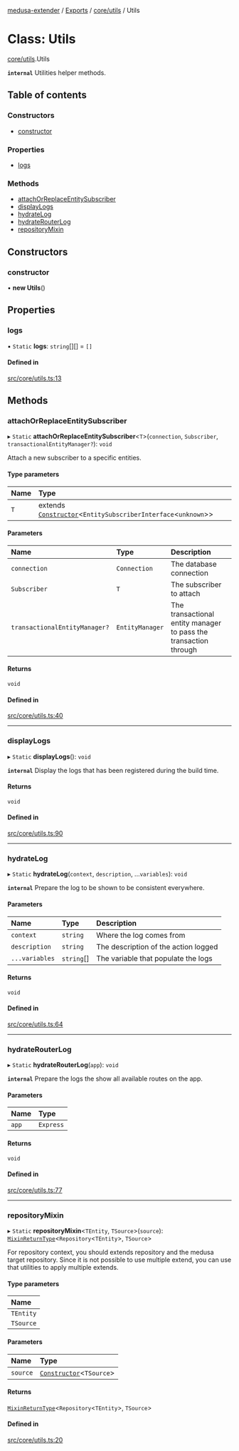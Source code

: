[medusa-extender](../README.md) / [Exports](../modules.md) / [core/utils](../modules/core_utils.md) / Utils

# Class: Utils

[core/utils](../modules/core_utils.md).Utils

**`internal`**
Utilities helper methods.

## Table of contents

### Constructors

- [constructor](core_utils.Utils.md#constructor)

### Properties

- [logs](core_utils.Utils.md#logs)

### Methods

- [attachOrReplaceEntitySubscriber](core_utils.Utils.md#attachorreplaceentitysubscriber)
- [displayLogs](core_utils.Utils.md#displaylogs)
- [hydrateLog](core_utils.Utils.md#hydratelog)
- [hydrateRouterLog](core_utils.Utils.md#hydraterouterlog)
- [repositoryMixin](core_utils.Utils.md#repositorymixin)

## Constructors

### constructor

• **new Utils**()

## Properties

### logs

▪ `Static` **logs**: `string`[][] = `[]`

#### Defined in

[src/core/utils.ts:13](https://github.com/adrien2p/medusa-extender/blob/6db7d47/src/core/utils.ts#L13)

## Methods

### attachOrReplaceEntitySubscriber

▸ `Static` **attachOrReplaceEntitySubscriber**<`T`\>(`connection`, `Subscriber`, `transactionalEntityManager?`): `void`

Attach a new subscriber to a specific entities.

#### Type parameters

| Name | Type |
| :------ | :------ |
| `T` | extends [`Constructor`](../modules/core_types.md#constructor)<`EntitySubscriberInterface`<`unknown`\>\> |

#### Parameters

| Name | Type | Description |
| :------ | :------ | :------ |
| `connection` | `Connection` | The database connection |
| `Subscriber` | `T` | The subscriber to attach |
| `transactionalEntityManager?` | `EntityManager` | The transactional entity manager to pass the transaction through |

#### Returns

`void`

#### Defined in

[src/core/utils.ts:40](https://github.com/adrien2p/medusa-extender/blob/6db7d47/src/core/utils.ts#L40)

___

### displayLogs

▸ `Static` **displayLogs**(): `void`

**`internal`**
Display the logs that has been registered during the build time.

#### Returns

`void`

#### Defined in

[src/core/utils.ts:90](https://github.com/adrien2p/medusa-extender/blob/6db7d47/src/core/utils.ts#L90)

___

### hydrateLog

▸ `Static` **hydrateLog**(`context`, `description`, ...`variables`): `void`

**`internal`**
Prepare the log to be shown to be consistent everywhere.

#### Parameters

| Name | Type | Description |
| :------ | :------ | :------ |
| `context` | `string` | Where the log comes from |
| `description` | `string` | The description of the action logged |
| `...variables` | `string`[] | The variable that populate the logs |

#### Returns

`void`

#### Defined in

[src/core/utils.ts:64](https://github.com/adrien2p/medusa-extender/blob/6db7d47/src/core/utils.ts#L64)

___

### hydrateRouterLog

▸ `Static` **hydrateRouterLog**(`app`): `void`

**`internal`**
Prepare the logs the show all available routes on the app.

#### Parameters

| Name | Type |
| :------ | :------ |
| `app` | `Express` |

#### Returns

`void`

#### Defined in

[src/core/utils.ts:77](https://github.com/adrien2p/medusa-extender/blob/6db7d47/src/core/utils.ts#L77)

___

### repositoryMixin

▸ `Static` **repositoryMixin**<`TEntity`, `TSource`\>(`source`): [`MixinReturnType`](../modules/core_types.md#mixinreturntype)<`Repository`<`TEntity`\>, `TSource`\>

For repository context, you should extends repository and the medusa target repository.
Since it is not possible to use multiple extend, you can use that utilities to apply multiple extends.

#### Type parameters

| Name |
| :------ |
| `TEntity` |
| `TSource` |

#### Parameters

| Name | Type |
| :------ | :------ |
| `source` | [`Constructor`](../modules/core_types.md#constructor)<`TSource`\> |

#### Returns

[`MixinReturnType`](../modules/core_types.md#mixinreturntype)<`Repository`<`TEntity`\>, `TSource`\>

#### Defined in

[src/core/utils.ts:20](https://github.com/adrien2p/medusa-extender/blob/6db7d47/src/core/utils.ts#L20)
